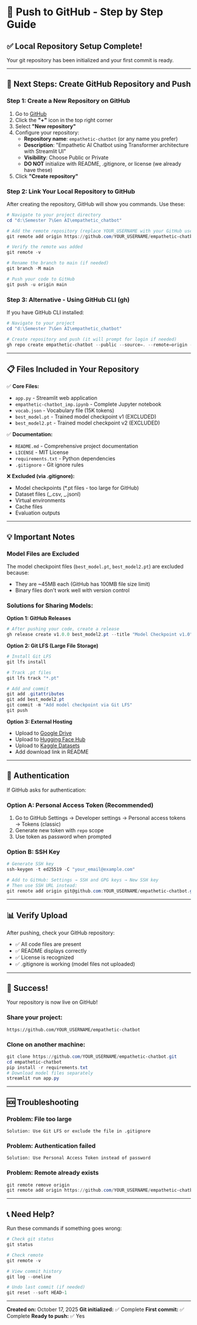 # 🚀 Push to GitHub - Step by Step Guide

## ✅ Local Repository Setup Complete!

Your git repository has been initialized and your first commit is ready.

---

## 📝 Next Steps: Create GitHub Repository and Push

### Step 1: Create a New Repository on GitHub

1. Go to [GitHub](https://github.com)
2. Click the **"+"** icon in the top right corner
3. Select **"New repository"**
4. Configure your repository:
   - **Repository name**: `empathetic-chatbot` (or any name you prefer)
   - **Description**: "Empathetic AI Chatbot using Transformer architecture with Streamlit UI"
   - **Visibility**: Choose Public or Private
   - **DO NOT** initialize with README, .gitignore, or license (we already have these)
5. Click **"Create repository"**

### Step 2: Link Your Local Repository to GitHub

After creating the repository, GitHub will show you commands. Use these:

```powershell
# Navigate to your project directory
cd "d:\Semester 7\Gen AI\empathetic_chatbot"

# Add the remote repository (replace YOUR_USERNAME with your GitHub username)
git remote add origin https://github.com/YOUR_USERNAME/empathetic-chatbot.git

# Verify the remote was added
git remote -v

# Rename the branch to main (if needed)
git branch -M main

# Push your code to GitHub
git push -u origin main
```

### Step 3: Alternative - Using GitHub CLI (gh)

If you have GitHub CLI installed:

```powershell
# Navigate to your project
cd "d:\Semester 7\Gen AI\empathetic_chatbot"

# Create repository and push (it will prompt for login if needed)
gh repo create empathetic-chatbot --public --source=. --remote=origin --push
```

---

## 📋 Files Included in Your Repository

✅ **Core Files:**

- `app.py` - Streamlit web application
- `empathetic-chatbot_imp.ipynb` - Complete Jupyter notebook
- `vocab.json` - Vocabulary file (15K tokens)
- `best_model.pt` - Trained model checkpoint v1 (EXCLUDED)
- `best_model2.pt` - Trained model checkpoint v2 (EXCLUDED)

✅ **Documentation:**

- `README.md` - Comprehensive project documentation
- `LICENSE` - MIT License
- `requirements.txt` - Python dependencies
- `.gitignore` - Git ignore rules

❌ **Excluded (via .gitignore):**

- Model checkpoints (\*.pt files - too large for GitHub)
- Dataset files (_.csv, _.jsonl)
- Virtual environments
- Cache files
- Evaluation outputs

---

## 💡 Important Notes

### Model Files are Excluded

The model checkpoint files (`best_model.pt`, `best_model2.pt`) are excluded because:

- They are ~45MB each (GitHub has 100MB file size limit)
- Binary files don't work well with version control

### Solutions for Sharing Models:

**Option 1: GitHub Releases**

```powershell
# After pushing your code, create a release
gh release create v1.0.0 best_model2.pt --title "Model Checkpoint v1.0" --notes "Trained model checkpoint (BLEU: 18.5)"
```

**Option 2: Git LFS (Large File Storage)**

```powershell
# Install Git LFS
git lfs install

# Track .pt files
git lfs track "*.pt"

# Add and commit
git add .gitattributes
git add best_model2.pt
git commit -m "Add model checkpoint via Git LFS"
git push
```

**Option 3: External Hosting**

- Upload to [Google Drive](https://drive.google.com)
- Upload to [Hugging Face Hub](https://huggingface.co)
- Upload to [Kaggle Datasets](https://www.kaggle.com/datasets)
- Add download link in README

---

## 🔐 Authentication

If GitHub asks for authentication:

### Option A: Personal Access Token (Recommended)

1. Go to GitHub Settings → Developer settings → Personal access tokens → Tokens (classic)
2. Generate new token with `repo` scope
3. Use token as password when prompted

### Option B: SSH Key

```powershell
# Generate SSH key
ssh-keygen -t ed25519 -C "your_email@example.com"

# Add to GitHub: Settings → SSH and GPG keys → New SSH key
# Then use SSH URL instead:
git remote add origin git@github.com:YOUR_USERNAME/empathetic-chatbot.git
```

---

## 📊 Verify Upload

After pushing, check your GitHub repository:

- ✅ All code files are present
- ✅ README displays correctly
- ✅ License is recognized
- ✅ .gitignore is working (model files not uploaded)

---

## 🎉 Success!

Your repository is now live on GitHub!

### Share your project:

```
https://github.com/YOUR_USERNAME/empathetic-chatbot
```

### Clone on another machine:

```powershell
git clone https://github.com/YOUR_USERNAME/empathetic-chatbot.git
cd empathetic-chatbot
pip install -r requirements.txt
# Download model files separately
streamlit run app.py
```

---

## 🆘 Troubleshooting

### Problem: File too large

```
Solution: Use Git LFS or exclude the file in .gitignore
```

### Problem: Authentication failed

```
Solution: Use Personal Access Token instead of password
```

### Problem: Remote already exists

```powershell
git remote remove origin
git remote add origin https://github.com/YOUR_USERNAME/empathetic-chatbot.git
```

---

## 📞 Need Help?

Run these commands if something goes wrong:

```powershell
# Check git status
git status

# Check remote
git remote -v

# View commit history
git log --oneline

# Undo last commit (if needed)
git reset --soft HEAD~1
```

---

**Created on:** October 17, 2025
**Git initialized:** ✅ Complete
**First commit:** ✅ Complete
**Ready to push:** ✅ Yes
